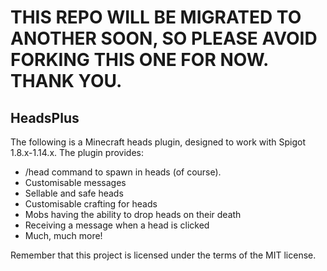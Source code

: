 # THIS REPO WILL BE MIGRATED TO ANOTHER SOON, SO PLEASE AVOID FORKING THIS ONE FOR NOW. THANK YOU.

## HeadsPlus
The following is a Minecraft heads plugin, designed to work with Spigot 1.8.x-1.14.x. The plugin provides:

- /head command to spawn in heads (of course).
- Customisable messages
- Sellable and safe heads
- Customisable crafting for heads
- Mobs having the ability to drop heads on their death
- Receiving a message when a head is clicked
- Much, much more!

Remember that this project is licensed under the terms of the MIT license.
